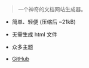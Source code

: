 <!-- 封面 --> 

> 一个神奇的文档网站生成器。 

- 简单、轻便 (压缩后 ~21kB) 
- 无需生成 html 文件 
- 众多主题 

- [GitHub](https://github.com/docsifyjs/docsify/)